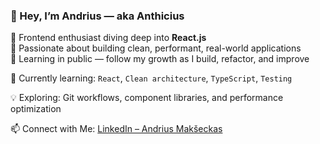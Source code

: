 ### 👋 Hey, I’m Andrius — aka Anthicius

🔹 Frontend enthusiast diving deep into **React.js**  
🔹 Passionate about building clean, performant, real-world applications  
🔹 Learning in public — follow my growth as I build, refactor, and improve

🌱 Currently learning: `React`, `Clean architecture`, `TypeScript`, `Testing`

💡 Exploring: Git workflows, component libraries, and performance optimization

📫 Connect with Me: [LinkedIn – Andrius Makšeckas](https://www.linkedin.com/in/andrius-makšeckas-1692b318a)
